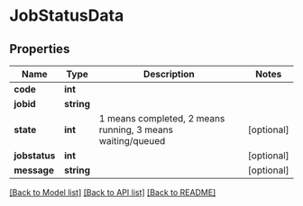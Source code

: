 # JobStatusData

## Properties
Name | Type | Description | Notes
------------ | ------------- | ------------- | -------------
**code** | **int** |  | 
**jobid** | **string** |  | 
**state** | **int** | 1 means completed, 2 means running, 3 means waiting/queued | [optional] 
**jobstatus** | **int** |  | [optional] 
**message** | **string** |  | [optional] 

[[Back to Model list]](../README.md#documentation-for-models) [[Back to API list]](../README.md#documentation-for-api-endpoints) [[Back to README]](../README.md)



